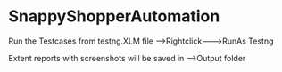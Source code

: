 # SnappyShopperAutomation

Run the Testcases from testng.XLM file -->Rightclick--->RunAs Testng


Extent reports with screenshots will be saved in -->Output folder
